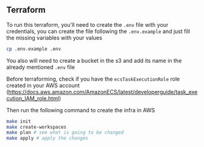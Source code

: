 ## Terraform

To run this terraform, you'll need to create the `.env` file with your credentials, you can create the file following the `.env.example` and just fill the missing variables with your values

```sh
cp .env.example .env
```

You also will need to create a bucket in the s3 and add its name in the already mentioned `.env` file

Before terraforming, check if you have the `ecsTaskExecutionRole` role created in your AWS account (https://docs.aws.amazon.com/AmazonECS/latest/developerguide/task_execution_IAM_role.html)

Then run the following command to create the infra in AWS

```sh
make init
make create-workspaces
make plan # see what is going to be changed
make apply # apply the changes
```
